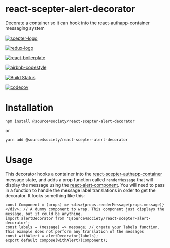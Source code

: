 # react-scepter-alert-decorator

Decorate a container so it can hook into the react-authapp-container messaging system

[![scepter-logo](http://res.cloudinary.com/source-4-society/image/upload/v1519221119/scepter_hzpcqt.png)](https://github.com/source4societyorg/SCEPTER-core)

[![redux-logo](https://raw.githubusercontent.com/reactjs/redux/master/logo/logo-title-dark.png)](https://github.com/reactjs/redux)

[![react-boilerplate](https://github.com/react-boilerplate/brand/blob/master/assets/logo.png)](https://gihub.com/react-boilerplate)

[![airbnb-codestyle](https://camo.githubusercontent.com/1c5c800fbdabc79cfaca8c90dd47022a5b5c7486/68747470733a2f2f696d672e736869656c64732e696f2f62616467652f636f64652532307374796c652d616972626e622d627269676874677265656e2e7376673f7374796c653d666c61742d737175617265)](https://github.com/airbnb/javascript)

[![Build Status](https://travis-ci.org/source4societyorg/react-scepter-alert-decorator.svg?branch=master)](https://travis-ci.org/source4societyorg/react-scepter-alert-decorator)

[![codecov](https://codecov.io/gh/source4societyorg/react-scepter-alert-decorator/branch/master/graph/badge.svg)](https://codecov.io/gh/source4societyorg/react-scepter-alert-decorator)

# Installation

    npm install @source4society/react-scepter-alert-decorator

or

    yarn add @source4society/react-scepter-alert-decorator

# Usage

This decorator hooks a container into the [react-scepter-authapp-container](https://github.com/source4societyorg/react-scepter-authapp-container) message state, and adds a prop function called `renderMessage` that will display the message using the [react-alert-component](https://github.com/source4societyorg/react-alert-component). You will need to pass in a function to handle the message label translations in order to get the decorator. It looks something like this:

    const Component = (props) => <div>{props.renderMessage(props.message)}</div>; // A dummy component to wrap. This component just displays the message, but it could be anything.
    import alertDecorator from '@source4society/react-scepter-alert-decorator';
    const labels = (message) => message; // create your labels function. This example does not perform any translation of the messages
    const withAlert = alertDecorator(labels);
    export default compose(withAlert)(Component);
